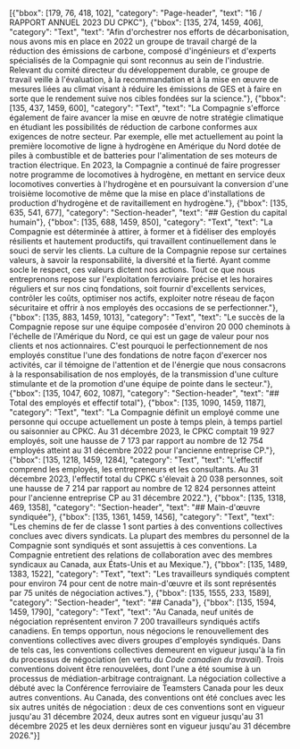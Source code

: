 [{"bbox": [179, 76, 418, 102], "category": "Page-header", "text": "16 / RAPPORT ANNUEL 2023 DU CPKC"}, {"bbox": [135, 274, 1459, 406], "category": "Text", "text": "Afin d'orchestrer nos efforts de décarbonisation, nous avons mis en place en 2022 un groupe de travail chargé de la réduction des émissions de carbone, composé d'ingénieurs et d'experts spécialisés de la Compagnie qui sont reconnus au sein de l'industrie. Relevant du comité directeur du développement durable, ce groupe de travail veille à l'évaluation, à la recommandation et à la mise en œuvre de mesures liées au climat visant à réduire les émissions de GES et à faire en sorte que le rendement suive nos cibles fondées sur la science."}, {"bbox": [135, 437, 1459, 600], "category": "Text", "text": "La Compagnie s'efforce également de faire avancer la mise en œuvre de notre stratégie climatique en étudiant les possibilités de réduction de carbone conformes aux exigences de notre secteur. Par exemple, elle met actuellement au point la première locomotive de ligne à hydrogène en Amérique du Nord dotée de piles à combustible et de batteries pour l'alimentation de ses moteurs de traction électrique. En 2023, la Compagnie a continué de faire progresser notre programme de locomotives à hydrogène, en mettant en service deux locomotives converties à l'hydrogène et en poursuivant la conversion d'une troisième locomotive de même que la mise en place d'installations de production d'hydrogène et de ravitaillement en hydrogène."}, {"bbox": [135, 635, 541, 677], "category": "Section-header", "text": "## Gestion du capital humain"}, {"bbox": [135, 688, 1459, 850], "category": "Text", "text": "La Compagnie est déterminée à attirer, à former et à fidéliser des employés résilients et hautement productifs, qui travaillent continuellement dans le souci de servir les clients. La culture de la Compagnie repose sur certaines valeurs, à savoir la responsabilité, la diversité et la fierté. Ayant comme socle le respect, ces valeurs dictent nos actions. Tout ce que nous entreprenons repose sur l'exploitation ferroviaire précise et les horaires réguliers et sur nos cinq fondations, soit fournir d'excellents services, contrôler les coûts, optimiser nos actifs, exploiter notre réseau de façon sécuritaire et offrir à nos employés des occasions de se perfectionner."}, {"bbox": [135, 883, 1459, 1013], "category": "Text", "text": "Le succès de la Compagnie repose sur une équipe composée d'environ 20 000 cheminots à l'échelle de l'Amérique du Nord, ce qui est un gage de valeur pour nos clients et nos actionnaires. C'est pourquoi le perfectionnement de nos employés constitue l'une des fondations de notre façon d'exercer nos activités, car il témoigne de l'attention et de l'énergie que nous consacrons à la responsabilisation de nos employés, de la transmission d'une culture stimulante et de la promotion d'une équipe de pointe dans le secteur."}, {"bbox": [135, 1047, 602, 1087], "category": "Section-header", "text": "## Total des employés et effectif total"}, {"bbox": [135, 1090, 1459, 1187], "category": "Text", "text": "La Compagnie définit un employé comme une personne qui occupe actuellement un poste à temps plein, à temps partiel ou saisonnier au CPKC. Au 31 décembre 2023, le CPKC comptait 19 927 employés, soit une hausse de 7 173 par rapport au nombre de 12 754 employés atteint au 31 décembre 2022 pour l'ancienne entreprise CP."}, {"bbox": [135, 1218, 1459, 1284], "category": "Text", "text": "L'effectif comprend les employés, les entrepreneurs et les consultants. Au 31 décembre 2023, l'effectif total du CPKC s'élevait à 20 038 personnes, soit une hausse de 7 214 par rapport au nombre de 12 824 personnes atteint pour l'ancienne entreprise CP au 31 décembre 2022."}, {"bbox": [135, 1318, 469, 1358], "category": "Section-header", "text": "## Main-d'œuvre syndiquée"}, {"bbox": [135, 1361, 1459, 1456], "category": "Text", "text": "Les chemins de fer de classe 1 sont parties à des conventions collectives conclues avec divers syndicats. La plupart des membres du personnel de la Compagnie sont syndiqués et sont assujettis à ces conventions. La Compagnie entretient des relations de collaboration avec des membres syndicaux au Canada, aux États-Unis et au Mexique."}, {"bbox": [135, 1489, 1383, 1522], "category": "Text", "text": "Les travailleurs syndiqués comptent pour environ 74 pour cent de notre main-d'œuvre et ils sont représentés par 75 unités de négociation actives."}, {"bbox": [135, 1555, 233, 1589], "category": "Section-header", "text": "## Canada"}, {"bbox": [135, 1594, 1459, 1790], "category": "Text", "text": "Au Canada, neuf unités de négociation représentent environ 7 200 travailleurs syndiqués actifs canadiens. En temps opportun, nous négocions le renouvellement des conventions collectives avec divers groupes d'employés syndiqués. Dans de tels cas, les conventions collectives demeurent en vigueur jusqu'à la fin du processus de négociation (en vertu du *Code canadien du travail*). Trois conventions doivent être renouvelées, dont l'une a été soumise à un processus de médiation-arbitrage contraignant. La négociation collective a débuté avec la Conférence ferroviaire de Teamsters Canada pour les deux autres conventions. Au Canada, des conventions ont été conclues avec les six autres unités de négociation : deux de ces conventions sont en vigueur jusqu'au 31 décembre 2024, deux autres sont en vigueur jusqu'au 31 décembre 2025 et les deux dernières sont en vigueur jusqu'au 31 décembre 2026."}]